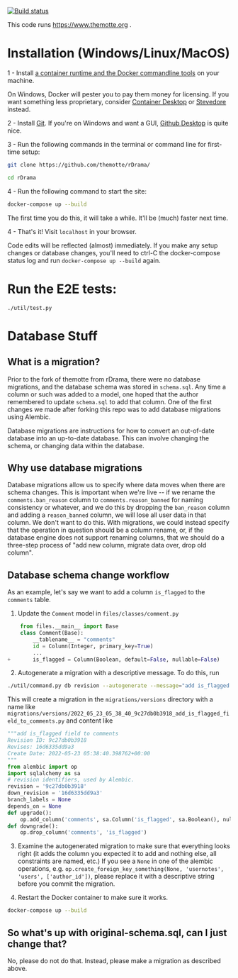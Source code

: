 
[![Build status](https://img.shields.io/github/actions/workflow/status/TheMotte/rDrama/test.yml?branch=frost)](https://github.com/TheMotte/rDrama/actions?query=workflow%3AE2ETests+branch%3Afrost)

This code runs https://www.themotte.org .

# Installation (Windows/Linux/MacOS)

1 - Install [a container runtime and the Docker commandline tools](https://docs.docker.com/get-docker/) on your machine.

On Windows, Docker will pester you to pay them money for licensing. If you want something less proprietary, consider [Container Desktop](https://container-desktop.io) or [Stevedore](http://github.com/slonopotamus/stevedore) instead.

2 - Install [Git](https://git-scm.com/). If you're on Windows and want a GUI, [Github Desktop](https://desktop.github.com/) is quite nice.

3 - Run the following commands in the terminal or command line for first-time setup:

```sh
git clone https://github.com/themotte/rDrama/

cd rDrama
```

4 - Run the following command to start the site:

```sh
docker-compose up --build
```

The first time you do this, it will take a while. It'll be (much) faster next time.

4 - That's it! Visit `localhost` in your browser.

Code edits will be reflected (almost) immediately. If you make any setup changes or database changes, you'll need to ctrl-C the docker-compose status log and run `docker-compose up --build` again.

# Run the E2E tests:

`./util/test.py`

# Database Stuff

## What is a migration?

Prior to the fork of themotte from rDrama, there were no database migrations, and the database schema was stored in `schema.sql`. Any time a column or such was added to a model, one hoped that the author remembered to update `schema.sql` to add that column. One of the first changes we made after forking this repo was to add database migrations using Alembic.

Database migrations are instructions for how to convert an out-of-date database into an up-to-date database. This can involve changing the schema, or changing data within the database.

## Why use database migrations

Database migrations allow us to specify where data moves when there are schema changes. This is important when we're live -- if we rename the `comments.ban_reason` column to `comments.reason_banned` for naming consistency or whatever, and we do this by dropping the `ban_reason` column and adding a `reason_banned` column, we will lose all user data in that column. We don't want to do this. With migrations, we could instead specify that the operation in question should be a column rename, or, if the database engine does not support renaming columns, that we should do a three-step process of "add new column, migrate data over, drop old column".

## Database schema change workflow

As an example, let's say we want to add a column `is_flagged` to the `comments` table.

1. Update the `Comment` model in `files/classes/comment.py`
```python
	from files.__main__ import Base
	class Comment(Base):
		__tablename__ = "comments"
		id = Column(Integer, primary_key=True)
		...
+		is_flagged = Column(Boolean, default=False, nullable=False)
```

2. Autogenerate a migration with a descriptive message. To do this, run
```sh
./util/command.py db revision --autogenerate --message="add is_flagged field to comments"
```

This will create a migration in the `migrations/versions` directory with a name like `migrations/versions/2022_05_23_05_38_40_9c27db0b3918_add_is_flagged_field_to_comments.py` and content like
```python
"""add is_flagged field to comments
Revision ID: 9c27db0b3918
Revises: 16d6335dd9a3
Create Date: 2022-05-23 05:38:40.398762+00:00
"""
from alembic import op
import sqlalchemy as sa
# revision identifiers, used by Alembic.
revision = '9c27db0b3918'
down_revision = '16d6335dd9a3'
branch_labels = None
depends_on = None
def upgrade():
    op.add_column('comments', sa.Column('is_flagged', sa.Boolean(), nullable=False))
def downgrade():
    op.drop_column('comments', 'is_flagged')
```

3. Examine the autogenerated migration to make sure that everything looks right (it adds the column you expected it to add and nothing else, all constraints are named, etc.) If you see a `None` in one of the alembic operations, e.g. `op.create_foreign_key_something(None, 'usernotes', 'users', ['author_id'])`, please replace it with a descriptive string before you commit the migration.

4. Restart the Docker container to make sure it works.

```sh
docker-compose up --build
```

## So what's up with original-schema.sql, can I just change that?

No, please do not do that. Instead, please make a migration as described above.

